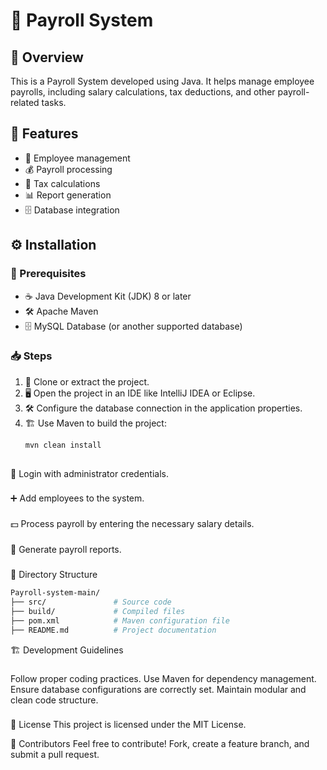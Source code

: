 # 🏢 Payroll System

## 📌 Overview

This is a Payroll System developed using Java. It helps manage employee payrolls, including salary calculations, tax deductions, and other payroll-related tasks.

## 🚀 Features

- 👥 Employee management
- 💰 Payroll processing
- 🧮 Tax calculations
- 📊 Report generation
- 🗄️ Database integration

## ⚙️ Installation

### 🔧 Prerequisites

- ☕ Java Development Kit (JDK) 8 or later
- 🛠️ Apache Maven
- 🗄️ MySQL Database (or another supported database)

### 📥 Steps

1. 📂 Clone or extract the project.
2. 🖥️ Open the project in an IDE like IntelliJ IDEA or Eclipse.
3. 🛠️ Configure the database connection in the application properties.
4. 🏗️ Use Maven to build the project:
   ```sh
   mvn clean install
 
🔑 Login with administrator credentials.
###
➕ Add employees to the system.
###
💵 Process payroll by entering the necessary salary details.
###
📜 Generate payroll reports.
###
📂 Directory Structure

```sh
Payroll-system-main/
├── src/               # Source code
├── build/             # Compiled files
├── pom.xml            # Maven configuration file
├── README.md          # Project documentation
```

🏗️ Development Guidelines
###
Follow proper coding practices.
Use Maven for dependency management.
Ensure database configurations are correctly set.
Maintain modular and clean code structure.
###
📜 License
This project is licensed under the MIT License.

👥 Contributors
Feel free to contribute! Fork, create a feature branch, and submit a pull request.
   
